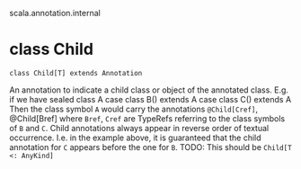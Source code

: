 scala.annotation.internal
# class Child

<pre><code class="language-scala" >class Child[T] extends Annotation</pre></code>
An annotation to indicate a child class or object of the annotated class.
E.g. if we have
  sealed class A
  case class B() extends A
  case class C() extends A
Then the class symbol `A` would carry the annotations
`@Child[Cref]`, @Child[Bref] where `Bref`, `Cref` are TypeRefs
referring to the class symbols of `B` and `C`.
Child annotations always appear in reverse order of textual occurrence.
I.e. in the example above, it is guaranteed that the child annotation for `C`
appears before the one for `B`.
TODO: This should be `Child[T <: AnyKind]`

